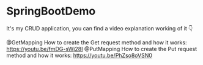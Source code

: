 # SpringBootDemo

It's my CRUD application, you can find a video explanation working of it 👇 

@GetMapping
How to create the Get request method and how it works: https://youtu.be/fmDG-sWj28I
@PutMapping
How to create the Put request method and how it works: https://youtu.be/PhZso8oVSN0
